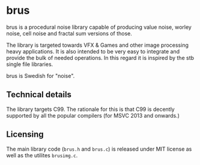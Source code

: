 # brus
brus is a procedural noise library capable of producing value noise, worley noise, cell noise and fractal sum versions of those.

The library is targeted towards VFX & Games and other image processing heavy applications. It is also intended to be very easy to integrate and provide the bulk of needed operations. In this regard it is inspired by the stb single file libraries.

brus is Swedish for "noise".

## Technical details
The library targets C99. The rationale for this is that C99 is decently supported by all the popular compilers (for MSVC 2013 and onwards.) 

## Licensing
The main library code (`brus.h` and `brus.c`) is released under MIT license as well as the utilites `brusimg.c`.
